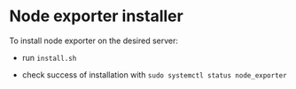 # Node exporter installer

To install node exporter on the desired server:

  - run `install.sh`

  - check success of installation with `sudo systemctl status node_exporter`